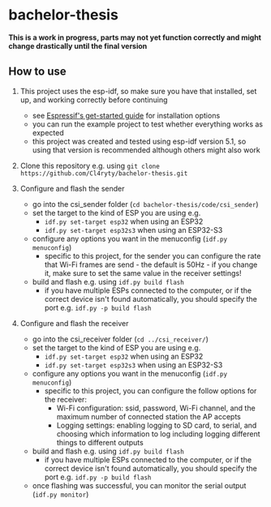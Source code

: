 # bachelor-thesis
**This is a work in progress, parts may not yet function correctly and might change drastically until the final version**

## How to use
1. This project uses the esp-idf, so make sure you have that installed, set up, and working correctly before continuing
   - see [Espressif's get-started guide](https://docs.espressif.com/projects/esp-idf/en/v5.1/esp32/get-started/) for installation options
   - you can run the example project to test whether everything works as expected
   - this project was created and tested using esp-idf version 5.1, so using that version is recommended although others might also work
2. Clone this repository e.g. using `git clone https://github.com/Cl4ryty/bachelor-thesis.git`
3. Configure and flash the sender
   - go into the csi_sender folder (`cd bachelor-thesis/code/csi_sender`)
   - set the target to the kind of ESP you are using e.g.
     - `idf.py set-target esp32` when using an ESP32
     - `idf.py set-target esp32s3` when using an ESP32-S3
   - configure any options you want in the menuconfig (`idf.py menuconfig`)
     - specific to this project, for the sender you can configure the rate that Wi-Fi frames are send - the default is 50Hz - if you change it, make sure to set the same value in the receiver settings!
   - build and flash e.g. using `idf.py build flash`
     - if you have multiple ESPs connected to the computer, or if the correct device isn't found automatically, you should specify the port e.g. `idf.py -p build flash`

2. Configure and flash the receiver
   - go into the csi_receiver folder (`cd ../csi_receiver/`)
   - set the target to the kind of ESP you are using e.g.
     - `idf.py set-target esp32` when using an ESP32
     - `idf.py set-target esp32s3` when using an ESP32-S3
   - configure any options you want in the menuconfig (`idf.py menuconfig`)
     - specific to this project, you can configure the follow options for the receiver:
       -  Wi-Fi configuration: ssid, password, Wi-Fi channel, and the maximum number of connected station the AP accepts
       -  Logging settings: enabling logging to SD card, to serial, and choosing which information to log including logging different things to different outputs
   - build and flash e.g. using `idf.py build flash`
     - if you have multiple ESPs connected to the computer, or if the correct device isn't found automatically, you should specify the port e.g. `idf.py -p build flash`
   - once flashing was successful, you can monitor the serial output (`idf.py monitor`)
